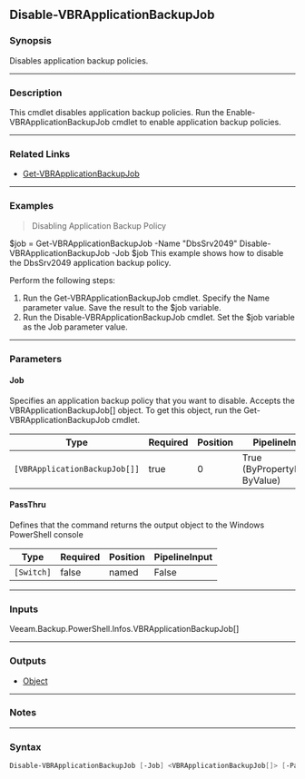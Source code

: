 Disable-VBRApplicationBackupJob
-------------------------------

### Synopsis
Disables application backup policies.

---

### Description

This cmdlet disables application backup policies. Run the Enable-VBRApplicationBackupJob cmdlet to enable application backup policies.

---

### Related Links
* [Get-VBRApplicationBackupJob](Get-VBRApplicationBackupJob)

---

### Examples
> Disabling Application Backup Policy

$job = Get-VBRApplicationBackupJob -Name "DbsSrv2049"
Disable-VBRApplicationBackupJob -Job $job
This example shows how to disable the DbsSrv2049 application backup policy.

Perform the following steps:
1. Run the Get-VBRApplicationBackupJob cmdlet. Specify the Name parameter value. Save the result to the $job variable.
2. Run the Disable-VBRApplicationBackupJob cmdlet. Set the $job variable as the Job parameter value.

---

### Parameters
#### **Job**
Specifies an application backup policy that you want to disable. Accepts the VBRApplicationBackupJob[] object.  To get this object, run the Get-VBRApplicationBackupJob cmdlet.

|Type                         |Required|Position|PipelineInput                 |
|-----------------------------|--------|--------|------------------------------|
|`[VBRApplicationBackupJob[]]`|true    |0       |True (ByPropertyName, ByValue)|

#### **PassThru**
Defines that the command returns the output object to the Windows PowerShell console

|Type      |Required|Position|PipelineInput|
|----------|--------|--------|-------------|
|`[Switch]`|false   |named   |False        |

---

### Inputs
Veeam.Backup.PowerShell.Infos.VBRApplicationBackupJob[]

---

### Outputs
* [Object](https://learn.microsoft.com/en-us/dotnet/api/System.Object)

---

### Notes

---

### Syntax
```PowerShell
Disable-VBRApplicationBackupJob [-Job] <VBRApplicationBackupJob[]> [-PassThru] [<CommonParameters>]
```
